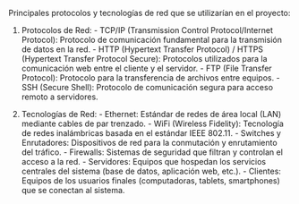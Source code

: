 Principales protocolos y tecnologías de red que se utilizarían en el proyecto:

   1.	Protocolos de Red:
       -	TCP/IP (Transmission Control Protocol/Internet Protocol): Protocolo de comunicación 
         fundamental para la transmisión de datos en la red.
       - HTTP (Hypertext Transfer Protocol) / HTTPS (Hypertext Transfer Protocol Secure): Protocolos 
         utilizados para la comunicación web entre el cliente y el servidor.
       -	FTP (File Transfer Protocol): Protocolo para la transferencia de archivos entre equipos.
       -	SSH (Secure Shell): Protocolo de comunicación segura para acceso remoto a servidores.
       
   2.	Tecnologías de Red:
       - Ethernet: Estándar de redes de área local (LAN) mediante cables de par trenzado.
       -	WiFi (Wireless Fidelity): Tecnología de redes inalámbricas basada en el estándar IEEE 802.11.
       -	Switches y Enrutadores: Dispositivos de red para la conmutación y enrutamiento del tráfico.
       -	Firewalls: Sistemas de seguridad que filtran y controlan el acceso a la red.
       -	Servidores: Equipos que hospedan los servicios centrales del sistema (base de datos, aplicación web, etc.).
       -	Clientes: Equipos de los usuarios finales (computadoras, tablets, smartphones) que se conectan al sistema.

